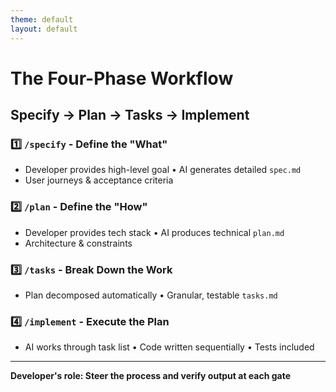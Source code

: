 ```yaml
---
theme: default
layout: default
---
```


# The Four-Phase Workflow
## Specify → Plan → Tasks → Implement

### 1️⃣ `/specify` - Define the "What"
- Developer provides high-level goal • AI generates detailed `spec.md`  
- User journeys & acceptance criteria

### 2️⃣ `/plan` - Define the "How"
- Developer provides tech stack • AI produces technical `plan.md`  
- Architecture & constraints

### 3️⃣ `/tasks` - Break Down the Work
- Plan decomposed automatically • Granular, testable `tasks.md`

### 4️⃣ `/implement` - Execute the Plan
- AI works through task list • Code written sequentially • Tests included

---

**Developer's role: Steer the process and verify output at each gate**
